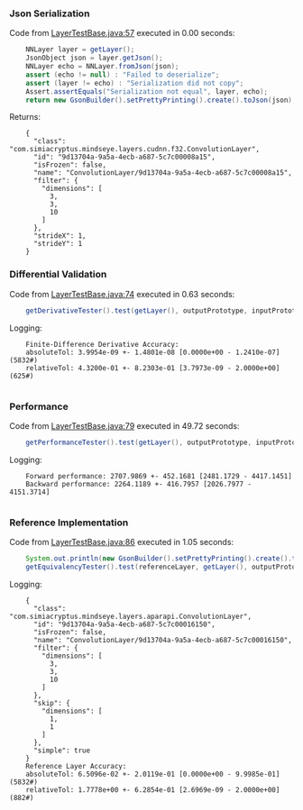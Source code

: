 ### Json Serialization
Code from [LayerTestBase.java:57](../../../../../../../../../../MindsEye/src/test/java/com/simiacryptus/mindseye/layers/LayerTestBase.java#L57) executed in 0.00 seconds: 
```java
    NNLayer layer = getLayer();
    JsonObject json = layer.getJson();
    NNLayer echo = NNLayer.fromJson(json);
    assert (echo != null) : "Failed to deserialize";
    assert (layer != echo) : "Serialization did not copy";
    Assert.assertEquals("Serialization not equal", layer, echo);
    return new GsonBuilder().setPrettyPrinting().create().toJson(json);
```

Returns: 

```
    {
      "class": "com.simiacryptus.mindseye.layers.cudnn.f32.ConvolutionLayer",
      "id": "9d13704a-9a5a-4ecb-a687-5c7c00008a15",
      "isFrozen": false,
      "name": "ConvolutionLayer/9d13704a-9a5a-4ecb-a687-5c7c00008a15",
      "filter": {
        "dimensions": [
          3,
          3,
          10
        ]
      },
      "strideX": 1,
      "strideY": 1
    }
```



### Differential Validation
Code from [LayerTestBase.java:74](../../../../../../../../../../MindsEye/src/test/java/com/simiacryptus/mindseye/layers/LayerTestBase.java#L74) executed in 0.63 seconds: 
```java
    getDerivativeTester().test(getLayer(), outputPrototype, inputPrototype);
```
Logging: 
```
    Finite-Difference Derivative Accuracy:
    absoluteTol: 3.9954e-09 +- 1.4801e-08 [0.0000e+00 - 1.2410e-07] (5832#)
    relativeTol: 4.3200e-01 +- 8.2303e-01 [3.7973e-09 - 2.0000e+00] (625#)
    
```

### Performance
Code from [LayerTestBase.java:79](../../../../../../../../../../MindsEye/src/test/java/com/simiacryptus/mindseye/layers/LayerTestBase.java#L79) executed in 49.72 seconds: 
```java
    getPerformanceTester().test(getLayer(), outputPrototype, inputPrototype);
```
Logging: 
```
    Forward performance: 2707.9869 +- 452.1681 [2481.1729 - 4417.1451]
    Backward performance: 2264.1189 +- 416.7957 [2026.7977 - 4151.3714]
    
```

### Reference Implementation
Code from [LayerTestBase.java:86](../../../../../../../../../../MindsEye/src/test/java/com/simiacryptus/mindseye/layers/LayerTestBase.java#L86) executed in 1.05 seconds: 
```java
    System.out.println(new GsonBuilder().setPrettyPrinting().create().toJson(referenceLayer.getJson()));
    getEquivalencyTester().test(referenceLayer, getLayer(), outputPrototype, inputPrototype);
```
Logging: 
```
    {
      "class": "com.simiacryptus.mindseye.layers.aparapi.ConvolutionLayer",
      "id": "9d13704a-9a5a-4ecb-a687-5c7c00016150",
      "isFrozen": false,
      "name": "ConvolutionLayer/9d13704a-9a5a-4ecb-a687-5c7c00016150",
      "filter": {
        "dimensions": [
          3,
          3,
          10
        ]
      },
      "skip": {
        "dimensions": [
          1,
          1
        ]
      },
      "simple": true
    }
    Reference Layer Accuracy:
    absoluteTol: 6.5096e-02 +- 2.0119e-01 [0.0000e+00 - 9.9985e-01] (5832#)
    relativeTol: 1.7778e+00 +- 6.2854e-01 [2.6969e-09 - 2.0000e+00] (882#)
    
```

